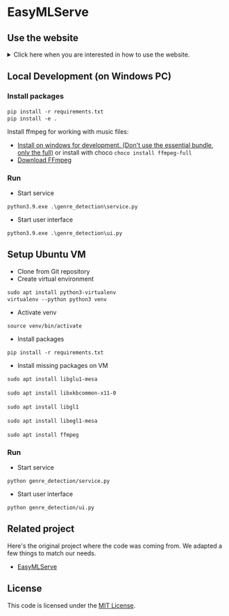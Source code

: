 # EasyMLServe

## Use the website

<details>
<summary>Click here when you are interested in how to use the website.</summary>

![How To Use Website](assets/how_to_website.png)

</details>

## Local Development (on Windows PC)

### Install packages

```
pip install -r requirements.txt
pip install -e .
```

Install ffmpeg for working with music files:

- [Install on windows for development. (Don't use the essential bundle, only the full)](https://phoenixnap.com/kb/ffmpeg-windows) or install with choco `choco install ffmpeg-full`
- [Download FFmpeg](https://ffmpeg.org/download.html)

### Run

- Start service

```
python3.9.exe .\genre_detection\service.py
```

- Start user interface

```
python3.9.exe .\genre_detection\ui.py
```

## Setup Ubuntu VM

- Clone from Git repository
- Create virtual environment

```
sudo apt install python3-virtualenv
virtualenv --python python3 venv
```

- Activate venv

```
source venv/bin/activate
```

- Install packages

```
pip install -r requirements.txt
```

- Install missing packages on VM

```
sudo apt install libglu1-mesa

sudo apt install libxkbcommon-x11-0

sudo apt install libgl1

sudo apt install libegl1-mesa

sudo apt install ffmpeg
```

### Run

- Start service

```
python genre_detection/service.py
```

- Start user interface

```
python genre_detection/ui.py
```

## Related project

Here's the original project where the code was coming from. We adapted a few things to match our needs.

- [EasyMLServe](https://github.com/KIT-IAI/EasyMLServe/)

## License

This code is licensed under the [MIT License](https://github.com/KIT-IAI/EasyMLServe/blob/main/LICENSE).
